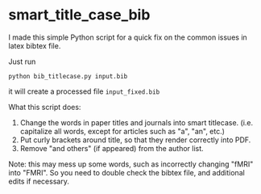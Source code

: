 # smart_title_case_bib

I made this simple Python script for a quick fix on the common issues in latex bibtex file.


Just run
```
python bib_titlecase.py input.bib
```
it will create a processed file ```input_fixed.bib```


What this script does:

1. Change the words in paper titles and journals into smart titlecase. (i.e. capitalize all words, except for articles such as "a", "an", etc.)
2. Put curly brackets around title, so that they render correctly into PDF.
3. Remove "and others" (if appeared) from the author list.

Note: this may mess up some words, such as incorrectly changing "fMRI" into "FMRI". So you need to double check the bibtex file, and additional edits if necessary.

